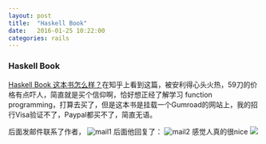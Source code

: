 ```yaml
---
layout: post
title:  "Haskell Book"
date:   2016-01-25 10:22:00
categories: rails
---
```


### Haskell Book
[Haskell Book 这本书怎么样？](https://www.zhihu.com/question/35718766)在知乎上看到这篇，被安利得心头火热，59刀的价格有点吓人，简直就是买个信仰啊，恰好想正经了解学习 function programming，打算去买了，但是这本书是挂载一个Gumroad的网站上，我的招行Visa验证不了，Paypal都买不了，简直无语。

后面发邮件联系了作者，
![mail1](https://cloud.githubusercontent.com/assets/3198439/13055439/42b6c036-d44a-11e5-9735-614895b734cd.png)
后面他回复了：
![mail2](https://cloud.githubusercontent.com/assets/3198439/13055468/7e583ef8-d44a-11e5-8b89-6746b6995d65.png)
感觉人真的很nice
![](https://cloud.githubusercontent.com/assets/3198439/13055588/1c603ba0-d44b-11e5-8b07-55203d144e3a.png)
